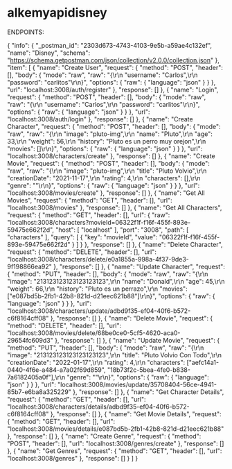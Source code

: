# alkemyapidisney

ENDPOINTS:

{
	"info": {
		"_postman_id": "2303d673-4743-4103-9e5b-a59ae4c132ef",
		"name": "Disney",
		"schema": "https://schema.getpostman.com/json/collection/v2.0.0/collection.json"
	},
	"item": [
		{
			"name": "Create User",
			"request": {
				"method": "POST",
				"header": [],
				"body": {
					"mode": "raw",
					"raw": "{\r\n    \"username\": \"Carlos\",\r\n    \"password\": \"carlitos\"\r\n}",
					"options": {
						"raw": {
							"language": "json"
						}
					}
				},
				"url": "localhost:3008/auth/register"
			},
			"response": []
		},
		{
			"name": "Login",
			"request": {
				"method": "POST",
				"header": [],
				"body": {
					"mode": "raw",
					"raw": "{\r\n    \"username\": \"Carlos\",\r\n    \"password\": \"carlitos\"\r\n}",
					"options": {
						"raw": {
							"language": "json"
						}
					}
				},
				"url": "localhost:3008/auth/login"
			},
			"response": []
		},
		{
			"name": "Create Character",
			"request": {
				"method": "POST",
				"header": [],
				"body": {
					"mode": "raw",
					"raw": "{\r\n    \"image\": \"pluto-img\",\r\n    \"name\": \"Pluto\",\r\n    \"age\": 33,\r\n    \"weight\": 56,\r\n    \"history\": \"Pluto es un perro muy orejon\",\r\n    \"movies\": []\r\n}",
					"options": {
						"raw": {
							"language": "json"
						}
					}
				},
				"url": "localhost:3008/characters/create"
			},
			"response": []
		},
		{
			"name": "Create Movie",
			"request": {
				"method": "POST",
				"header": [],
				"body": {
					"mode": "raw",
					"raw": "{\r\n    \"image\": \"pluto-img\",\r\n    \"title\": \"Pluto Volvio\",\r\n    \"creationDate\": \"2021-11-17\",\r\n    \"rating\": 4,\r\n    \"characters\": [],\r\n    \"genre\": \"\"\r\n}",
					"options": {
						"raw": {
							"language": "json"
						}
					}
				},
				"url": "localhost:3008/movies/create"
			},
			"response": []
		},
		{
			"name": "Get All Movies",
			"request": {
				"method": "GET",
				"header": [],
				"url": "localhost:3008/movies"
			},
			"response": []
		},
		{
			"name": "Get All Characters",
			"request": {
				"method": "GET",
				"header": [],
				"url": {
					"raw": "localhost:3008/characters?movieId=06322f1f-f16f-455f-893e-59475e662f2d",
					"host": [
						"localhost"
					],
					"port": "3008",
					"path": [
						"characters"
					],
					"query": [
						{
							"key": "movieId",
							"value": "06322f1f-f16f-455f-893e-59475e662f2d"
						}
					]
				}
			},
			"response": []
		},
		{
			"name": "Delete Character",
			"request": {
				"method": "DELETE",
				"header": [],
				"url": "localhost:3008/characters/delete/e0a1855a-998a-4f37-9de3-9f198866ea92"
			},
			"response": []
		},
		{
			"name": "Update Character",
			"request": {
				"method": "PUT",
				"header": [],
				"body": {
					"mode": "raw",
					"raw": "{\r\n    \"image\": \"213123123123123123123\",\r\n    \"name\": \"Donald\",\r\n    \"age\": 45,\r\n    \"weight\": 66,\r\n    \"history\": \"Pluto es un perrazo\",\r\n    \"movies\": [\"e087bd5b-2fb1-42b8-821d-d21eec621b88\"]\r\n}",
					"options": {
						"raw": {
							"language": "json"
						}
					}
				},
				"url": "localhost:3008/characters/update/adbd9f35-ef04-40f6-b572-c6f8164cff08"
			},
			"response": []
		},
		{
			"name": "Delete Movie",
			"request": {
				"method": "DELETE",
				"header": [],
				"url": "localhost:3008/movies/delete/68be0ce0-5cf5-4620-aca0-29654fc609d3"
			},
			"response": []
		},
		{
			"name": "Update Movie",
			"request": {
				"method": "PUT",
				"header": [],
				"body": {
					"mode": "raw",
					"raw": "{\r\n    \"image\": \"213123123123123123123\",\r\n    \"title\": \"Pluto Volvio Con Todo\",\r\n    \"creationDate\": \"2022-01-17\",\r\n    \"rating\": 4,\r\n    \"characters\": [\"aefc14a1-0440-4f6e-a484-a7a02f69d859\", \"18b73f2c-5bea-4fe0-b838-7a6182405a0f\"],\r\n    \"genre\": \"\"\r\n}",
					"options": {
						"raw": {
							"language": "json"
						}
					}
				},
				"url": "localhost:3008/movies/update/35708404-56ce-4941-85b7-e6ba8a325229"
			},
			"response": []
		},
		{
			"name": "Get Character Details",
			"request": {
				"method": "GET",
				"header": [],
				"url": "localhost:3008/characters/details/adbd9f35-ef04-40f6-b572-c6f8164cff08"
			},
			"response": []
		},
		{
			"name": "Get Movie Details",
			"request": {
				"method": "GET",
				"header": [],
				"url": "localhost:3008/movies/details/e087bd5b-2fb1-42b8-821d-d21eec621b88"
			},
			"response": []
		},
		{
			"name": "Create Genre",
			"request": {
				"method": "POST",
				"header": [],
				"url": "localhost:3008/genres/create"
			},
			"response": []
		},
		{
			"name": "Get Genres",
			"request": {
				"method": "GET",
				"header": [],
				"url": "localhost:3008/genres"
			},
			"response": []
		}
	]
}
